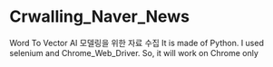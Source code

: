 # Crwalling_Naver_News
Word To Vector AI 모델링을 위한 자료 수집
It is made of Python.
I used selenium and Chrome_Web_Driver. 
So, it will work on Chrome only
